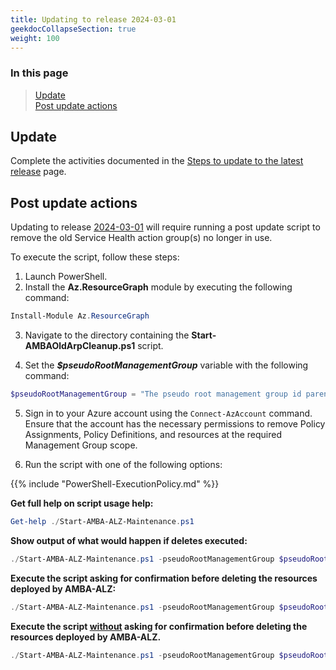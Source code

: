 ```yaml
---
title: Updating to release 2024-03-01
geekdocCollapseSection: true
weight: 100
---
```


### In this page

> [Update](#update) </br>
> [Post update actions](#post-update-actions) </br>

## Update

Complete the activities documented in the [Steps to update to the latest release](../#steps-to-update-to-the-latest-release) page.

## Post update actions

Updating to release [2024-03-01](../../../Overview/Whats-New#2024-03-01) will require running a post update script to remove the old Service Health action group(s) no longer in use.

To execute the script, follow these steps:

1. Launch PowerShell.
2. Install the **Az.ResourceGraph** module by executing the following command:

  ```powershell
  Install-Module Az.ResourceGraph
  ```

3. Navigate to the directory containing the **Start-AMBAOldArpCleanup.ps1** script.

4. Set the _**$pseudoRootManagementGroup**_ variable with the following command:

  ```powershell
  $pseudoRootManagementGroup = "The pseudo root management group id parenting the identity, management and connectivity management groups"
  ```

5. Sign in to your Azure account using the `Connect-AzAccount` command. Ensure that the account has the necessary permissions to remove Policy Assignments, Policy Definitions, and resources at the required Management Group scope.

6. Run the script with one of the following options:

  {{% include "PowerShell-ExecutionPolicy.md" %}}

   **Get full help on script usage help:**

   ```powershell
   Get-help ./Start-AMBA-ALZ-Maintenance.ps1
   ```

   **Show output of what would happen if deletes executed:**

   ```powershell
   ./Start-AMBA-ALZ-Maintenance.ps1 -pseudoRootManagementGroup $pseudoRootManagementGroup -cleanItems NotificationAssets -WhatIf
   ```

   **Execute the script asking for confirmation before deleting the resources deployed by AMBA-ALZ:**

   ```powershell
   ./Start-AMBA-ALZ-Maintenance.ps1 -pseudoRootManagementGroup $pseudoRootManagementGroup -cleanItems NotificationAssets
   ```

   **Execute the script <ins>without</ins> asking for confirmation before deleting the resources deployed by AMBA-ALZ.**

   ```powershell
   ./Start-AMBA-ALZ-Maintenance.ps1 -pseudoRootManagementGroup $pseudoRootManagementGroup -cleanItems NotificationAssets -Confirm:$false
   ```
